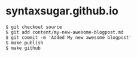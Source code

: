 syntaxsugar.github.io
=====================

    $ git checkout source
    $ git add content/my-new-awesome-blogpost.md
    $ git commit -m 'Added My new awesome blogpost'
    $ make publish
    $ make github
